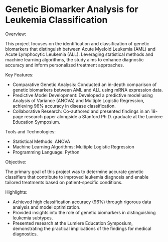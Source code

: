 # Genetic Biomarker Analysis for Leukemia Classification

Overview: 

This project focuses on the identification and classification of genetic biomarkers that distinguish between Acute Myeloid Leukemia (AML) and Acute Lymphocytic Leukemia (ALL). Leveraging statistical methods and machine learning algorithms, the study aims to enhance diagnostic accuracy and inform personalized treatment approaches.

Key Features: 

- Comparative Genetic Analysis: Conducted an in-depth comparison of genetic biomarkers between AML and ALL using mRNA expression data.
- Predictive Model Development: Developed a predictive model using Analysis of Variance (ANOVA) and Multiple Logistic Regression, achieving 96% accuracy in disease classification.
- Collaborative Research: Co-authored and presented findings in an 18-page research paper alongside a Stanford Ph.D. graduate at the Lumiere Education Symposium.

Tools and Technologies: 

- Statistical Methods: ANOVA
- Machine Learning Algorithms: Multiple Logistic Regression
- Programming Language: Python

Objective:

The primary goal of this project was to determine accurate genetic classifiers that contribute to improved leukemia diagnosis and enable tailored treatments based on patient-specific conditions.

Highlights:

- Achieved high classification accuracy (96%) through rigorous data analysis and model optimization.
- Provided insights into the role of genetic biomarkers in distinguishing leukemia subtypes.
- Presented research at the Lumiere Education Symposium, demonstrating the practical implications of the findings for medical diagnostics.
